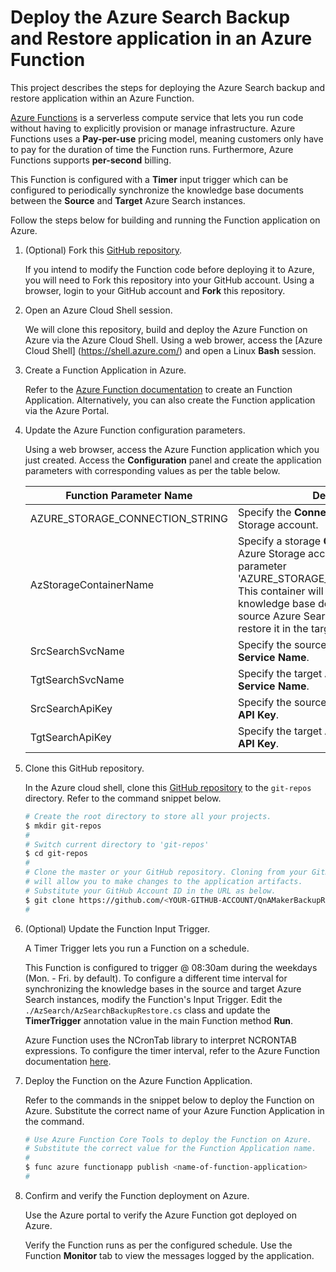 # Deploy the Azure Search Backup and Restore application in an Azure Function

This project describes the steps for deploying the Azure Search backup and restore application within an Azure Function.  

[Azure Functions](https://docs.microsoft.com/en-us/azure/azure-functions/functions-overview) is a serverless compute service that lets you run code without having to explicitly provision or manage infrastructure.  Azure Functions uses a **Pay-per-use** pricing model, meaning customers only have to pay for the duration of time the Function runs.  Furthermore, Azure Functions supports **per-second** billing.

This Function is configured with a **Timer** input trigger which can be configured to periodically synchronize the knowledge base documents between the **Source** and **Target** Azure Search instances. 

Follow the steps below for building and running the Function application on Azure.

1. (Optional) Fork this [GitHub repository](https://github.com/pchoudhari/QnAMakerBackupRestore).

   If you intend to modify the Function code before deploying it to Azure, you will need to Fork this repository into your GitHub account.  Using a browser, login to your GitHub account and **Fork** this repository.

2. Open an Azure Cloud Shell session.

   We will clone this repository, build and deploy the Azure Function on Azure via the Azure Cloud Shell. Using a web brower, access the [Azure Cloud Shell] (https://shell.azure.com/) and open a Linux **Bash** session.

3. Create a Function Application in Azure.

   Refer to the [Azure Function documentation](https://docs.microsoft.com/en-us/azure/azure-functions/functions-create-first-azure-function-azure-cli?tabs=bash%2Cbrowser&pivots=programming-language-csharp#create-supporting-azure-resources-for-your-function) to create an Function Application.  Alternatively, you can also create the Function application via the Azure Portal. 

4. Update the Azure Function configuration parameters.

   Using a web browser, access the Azure Function application which you just created. Access the **Configuration** panel and create the application parameters with corresponding values as per the table below.

   Function Parameter Name | Description
   ----------------------- | -----------
   AZURE_STORAGE_CONNECTION_STRING | Specify the **Connection String** to an Azure Storage account.
   AzStorageContainerName | Specify a storage **Container** name in the Azure Storage account specified by the parameter 'AZURE_STORAGE_CONNECTION_STRING'.  This container will be used to store the knowledge base documents from the source Azure Search instance and then restore it in the target instance.
   SrcSearchSvcName | Specify the source Azure Search instance **Service Name**.
   TgtSearchSvcName | Specify the target Azure Search instance **Service Name**.
   SrcSearchApiKey | Specify the source Azure Search instance **API Key**.
   TgtSearchApiKey | Specify the target Azure Search instance **API Key**.

5. Clone this GitHub repository.

   In the Azure cloud shell, clone this [GitHub repository](https://github.com/pchoudhari/QnAMakerBackupRestore) to the `git-repos` directory. Refer to the command snippet below.

   ```bash
   # Create the root directory to store all your projects.
   $ mkdir git-repos
   #
   # Switch current directory to 'git-repos'
   $ cd git-repos
   #
   # Clone the master or your GitHub repository. Cloning from your GitHub account 
   # will allow you to make changes to the application artifacts.
   # Substitute your GitHub Account ID in the URL as below.
   $ git clone https://github.com/<YOUR-GITHUB-ACCOUNT/QnAMakerBackupRestore.git
   #
   ```
 
6. (Optional) Update the Function Input Trigger.

   A Timer Trigger lets you run a Function on a schedule.

   This Function is configured to trigger @ 08:30am during the weekdays (Mon. - Fri. by default).  To configure a different time interval for synchronizing the knowledge bases in the source and target Azure Search instances, modify the Function's Input Trigger. Edit the `./AzSearch/AzSearchBackupRestore.cs` class and update the **TimerTrigger** annotation value in the main Function method **Run**.

   Azure Function uses the NCronTab library to interpret NCRONTAB expressions.  To configure the timer interval, refer to the Azure Function documentation [here](https://docs.microsoft.com/en-us/azure/azure-functions/functions-bindings-timer?tabs=csharp).

7. Deploy the Function on the Azure Function Application.

   Refer to the commands in the snippet below to deploy the Function on Azure. Substitute the correct name of your Azure Function Application in the command.

   ```bash
   # Use Azure Function Core Tools to deploy the Function on Azure.
   # Substitute the correct value for the Function Application name.
   #
   $ func azure functionapp publish <name-of-function-application>
   #
   ```

8. Confirm and verify the Function deployment on Azure.

   Use the Azure portal to verify the Azure Function got deployed on Azure.

   Verify the Function runs as per the configured schedule.  Use the Function **Monitor** tab to view the messages logged by the application.
